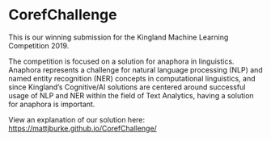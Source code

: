 # CorefChallenge
This is our winning submission for the Kingland Machine Learning Competition 2019.

The competition is focused on a solution for anaphora in linguistics. Anaphora represents a challenge for natural language processing (NLP) and named entity recognition (NER) concepts in computational linguistics, and since Kingland’s Cognitive/AI solutions are centered around successful usage of NLP and NER within the field of Text Analytics, having a solution for anaphora is important.

View an explanation of our solution here:
https://mattjburke.github.io/CorefChallenge/
